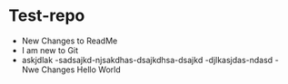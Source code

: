 # Test-repo
- New Changes to ReadMe
- I am new to Git
- askjdlak
-sadsajkd-njsakdhas-dsajkdhsa-dsajkd
-djlkasjdas-ndasd
-Nwe Changes Hello World



